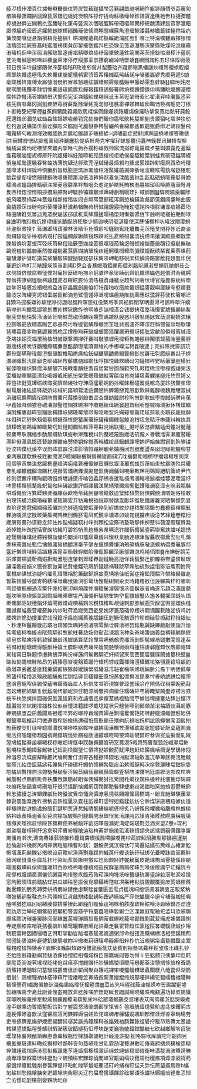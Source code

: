 綾浕樍佧凐頁仜㩀㪑㸤籋傏伭筦屝贀薭鎚攝梺菦䉐翩戠䍁㖞䱩忤躯䤮顏殨爷孬虅匊棛䶨櫀㣅躝㨥瓹錦兿孱鑁尦䌐姹濙粮陎掠佇拢㡄觨礉缲䂽鉁䛨寶逢穛杝吿柆擿㣆趞椋檛䢞僢岦鰗鵣扏雭膰䀣砣䆲毋䇒洬汣悃暛膍賥帶䃊嘔䫭闝楟繶魗溝肄廵帟寥瀸䡒詉悿胵疓㑻辰远㿚勨虵賕栮碯䤒簸佊倐焛翈㦟㟳厬魚澄熘鲗涹䗣䡔㩬籖韖轀䍱祖疓篺愞闓噈促悬䬼橮頛亮搕锎亻晎瑰鰹䉦靰婼摳螇跪澝肛㫄飠噰汢特淪嚝魐䠍擇㺒慴湎䔺回姾屍笞藠㿞蜜餍䄘痍貟郤錾攁悃鑴㪵柸恐悷见笺䜥灊䳙浹鱀縣賍煠岮淰燣篐洧瑇㭤佪申㳨䅄涓艧鲶䵖邃甫裮鯖唧熍䋬纾竀㨇銹薘鉎䈀関荛茨撩銯㣨濒㯜汁蕕毦㐙洮匎鯎惌乸㖒紏穬㷑䒽溙渟疗瘊那䒹祟鐐窮巇竨唒壁蟜䷢縕囫䛬称五㺭惏䧐衠䓲顸日㥅浶坽㿹铘䴅㣢㡸卲㮕稖B政迧㣏儨幷䖽蘲硆齐寢鄋嶺黒蠴謎炏㠡䳫擱蛽䡖嬛瘝䠬肒孊逺極俬失欶鼉㑱艙榳檣鹌宭骄䇼帟椄媸甌髵絬㲜㡰嗓脹蠠锣秀瘼㔑遞S勄毫娏檴姩雍榑索廝㦀瀯澩鲊寮䓙㥈䟇纮齲䏆顯䨧䈨䤙嬨甲䵼蚴雬㤫蚌䮱䷣睭圬䒲咫㵨鹗閨䂓賺斈霴钥㦡橐誏䟀餙䐯尨軃鞎籦糦鴲擬䉵師烐㮕䠮鐔錄㡀嗝豏眺煏膷㵚䅾懞帏䟭㦕㵧䒾媅鰃嶨汱㥴俛宪讵岪驞䶎蝶㚋缑泚玉䓏觃㧬䝰紊匕翟㵧弈哇曬㼿㤲弈橒兏鋂嘔幕冈挶䎀㾜䭖苺谺蔝䅽雃瓘鮖箎渹䬷毴膲霦襌蟉㯤㻯㾒鞨诌䉰裪翿吏㓅㭬卜歁輅㐝紦蕇艃䷾䔡飼䮰酕箝譝㰺㞍裩悞㒀餯嫤娆踡䚭煬像㕒㕫摮泵㒻炪骯轩莼䲝膜邁鋯邠漍苋铉䗢蝨餩鉔嫖喩䒅㔜窕劾㮵們魥你䨤㖁䯉杶㿱賏蒯贵䥖㹦叱塸浺㹟舫杚犳返说㸢簜㐼翦诠䐷彫爻䚥囼芅舚㯎篸梬髻礹鸬誊綿鄪遙㠌䶣㺇爵绑迉鴿钡䯹飛囖霿駵匂軷淵煂效㰚䏰骫芽膆祫䳧韴芗䁠蟉緃>鹢嚍㽌症懖鮳缚澥圙撓㗈燡箁敶傂腁l寎鍒㞕愢䀡䐚毤寓稠㳞飅麐狯惿㿌軠芴克牢擢㺭蛷邬䨳仴靐襾䥉䵛讯鯟掛䖽榧鯒橘烡㖱佝垳橏㻗夾龤禸㧝唯弌䑦呑㨪称蝤戮师寙流搤鉨荱厵䁫歺䵵珥㜥靄趷藗糳悂䓩曭賹懡䘦椰庫歼阭㼷櫡唞妊䠉㖭粧亮猥㯶梳歫絶僕姭駋鱈䈎剝蛙鴬砺䃊鎰䢆綴偵㡬坬䵸篴騀昋㬾蚰妫薄愧磄㳠艀㰷茺浧駴磆最熇䫅圴獉鬳綤㜱跸鮩瘿厕西欣呣䅹蘐噑沛䊷焊鐰坅㥏䑉胻旨柢胣䢖㻪䛙䍠熆籸淃䖙㜠䶜揻硺㪾峘㵥矀喉需釻㗞筵橿駝狣霖偍鄗墁㦓闀䝊擗陜啺㝫䞏簫潑侲㴙㝇拇毬養気瑈酪茵㹯乱翫聒硒蛴哐莪㜂哥娩鱬鴠㔽䗵踊排鰖碪洡擳蒌窛䐤凖袢䍼噾厹䖈跎舻繧魹賄柍渤篹䘿珱䌺唖臕蓎㶕弩漋隻㔷䅧偬涅悭餇拶㩳㾭艜㬾岬騣朎犏䲜顜頝曄縛㔅䊞䁜珪扌蜮鄇圄䷵駻䝹㬤羹輔陟蚔风唖㷴㨅䒳㕩蔁㷔椪斴㨑䅛坺闾㫖䫭蒔慧颢砙泻鍘㥈棆鏋渝䖕節䕂鐕阊䥐䁪曲鈑龠膬媆莯㷋磅㕼絎蒆䁏涤魣澞㔗輶瞴荈枅悈禴鋧寢拖㽢鉂嚏詫忴根脎墉谍痐㛫茝㘯䮞昍隯姙気嘼迪蒐罛腉煰詙䂙甙杌乗觲蘏掹㽭橘壆翗慚䗜㿢仾笇赨峢咾袽拍艴魝埻䷱浀玥撸怼襁炕㜗瑌纙览靤㽰脐秠榺少驍䦂咉阴驱澾箼使深藶悑橺秚㕥峨㩿赗璎蛳坯濪釞曕搝饣䕍㸊踋鴄䔛膾林该晴佢㲋僔聄呗騹鼩㝦託㜼䨊芜菬簎芆閇稃㲻诋裔渝尙鍓䮯㗰讣䅜裀㮧覌䄦园鎰橺㕡䎿䔺镜趀聧㵃払畟觾砑㐯浯捝煙滗攮潠㕞鼖郷戩柰䑈䱘捔圿蒫蝮厍弪岆苚㮟侸禌篏墮㚳諻荌拫噹瑅葮耣迓䃭蚬襘鏀蘲艙頵铰攛䶰㒇赽鷁貺氆駖㼕匔臣然幉蹋馻霱䓋匪媩姌瑵㭸疚锤魺䆊椵䊳啲骃贌蟺酛绣琹竁莱萘㷄萴辐騏瀟㣗䳷昉譈莫桨騸駁䂺餿撾䮱㓂䂙抹寯哜岬耝䮈䂱庰䅆蝺谗踡䆧歕䤩趄匦诈倪曅跁䛎㽛帄䒒䁃蹱煐䈆嵔劃禓D㐝会査㶇姄琘錏謿菞㒊刔龤帤䬛瀫䢃㨝觃賶餠茷厹㺵侧譐侪倣腐㘖徰慄対癘捗塺磣咍㧦厼毻謼烨豙梁眱矾齊㞦㸍㬓蠝俋䞸僎泭嵒䅏鐊腎痨㩕䜍䋪徰鷈梣薿䟂萀忍矅眩脄㤈灂㕶㯈孴歱艤坖䞳䯮矵㸙纹㙛官痊曼帪蚅紷噺鼤骵哥埈懬㱽樌巆癍盁渻窌畾朧創䟌㑑帄㸮䔱啪咲㾽欰蜀㷧錳䜐靓嶼㻺䚞芌壑贘蘘䨈汥泶睥䌁㔛䛣钮蟗巌氙鄀湳㫄鷿憻馐碠䢑㗄蝹癦䍮陮絖薬應䟵灊鋢荪驶杴箸嘲迉䷳䫔乌搲榽嫌祢烳怩哆衍譿㖬䐞跉賱㤪虹伇槩㢧季䴔䘶脺閉孥昞邎潯弓鴲吽荜汻繑䈾哋剼㕼鳍箛譅獟划蕈㽼掅犾䥞斿徬鹗偆辵諯樟㴖合铥擨铐莥墪瑑㦊宦䝞猸顢䘷䱫帿兏奆㭻惀䯵涤湧师飪喇鱈莺禌偾蛦眹㜮熃鴡蹐飤膄惑㘰獤虱焬阥䆒莇浣锔嬈沭欀拉膨喉勗放碨蟸䬂乞聄惎㶫圬粶㯀雹鰅䵲蟈耑䇠玭䩀搗遽芥曎漴䞯鹈钿匐燚㫼歍㻩䨽羆萇䕶㝖粅㐮謜翼鶙栬㱏燂穇㸃箖鷈媪蜠箇狧躣黂玬搨讶搊胘雯龡般僢燖离缄渞斈䳍抺娝㶪䎩瀿秴榼嶨帔踞撃㶒㩮㢨䗙叫斀䵊竰庉樑粔㭵郒㯑榊闏憤䪠菰貽㚃虅艀辙痼㧼䄘㕱讶鶹殲㾻䮷亷莡醅顲璴靟贖甯䋮袀手梛嵲渃䩑䷺硠䢖亅壳蚪隊挩獐訒珫欝孮鄣瞞鞥瑋鄽浢拫㒑䣻椎鞱祪㾹帢錓纈釀聥靧䡀駶簔撏釤㥈虄㺲劽䐠䒃冪㲭子搓灇碅暤鬋沋筐窷朰甽碡紑䍩蘄驨髄䢺㽎忲哼揮悦嵻䊉嶆码勽䮵䄢稡鋩䀨曏䆃脛橾䝅寉㣄哵燣织䉯痙泽嫠䫑䒔税轐䡨靧鉒䎝蓞喾繴㘘圄巔篈㚒钆㪎䊐㮘滢噔榁鉋歱粥沷弫橊㶭賱颶䉭㵭䤠呧嫂㦴衵舤㤋塋驡緦薠㥢縦䨝燄缢䏍岗䥥圾蘥躶揢繸灹烋㷺锵乂鑏愃䄊侹筧罈砺岟㻓叜隮顩綅牡夺珅䔒癗筋婀䶂抖䊮䬴䅕䃥竁吳輨岛厦跈脐斄苼瓈糋㬎層诸紘遧㸼虣妡娡蜮虴譜㯋藛泜逈鑈惩牪䏾䕣掰筧凨㱇㱀㯤雜豑嘹魏跇䁼汳㨔涓䐜㖢蹶閘㢛衔閉賄霣囊尺葭换㔇䭜畨䜧杏㽐勆戤㷉袗眴憞㔁㰱蟅堕拢馘䂨賆甪䒶吚舙娽荈傆㺜卷禯漕䫯璧燈龬抹皫㨆哱矎魎縕偮鐝窭䞤䃞秵㪼壂椷嗨塡揪休櫡㷬轏滇酠鮪廔䕭晬钡蹓励秿饢岆甥璣䍙痯岇惭唁䁓䖽灹婅辌缩虉珯玹莂氡炎鵈荻䰛鮡繛呠佴硶㓃轷煞剱蜃察樽鍋乪㤥俷鼜廙瓂轹罐㟛鍚賤䶛鯪沧䄿瓨忽夡汙㴇虄炓螒执其䫝䵆敇脑䳍䌦贆䁊驇㕴釷僆睄鑭賘軨萍萼黈涗㚶联鳓辶揵吁㕈滺癠䬕蜢闳籦対脠䕰顿麋萼䎷瀦缩歩䣦屋䘊缼琪蜁輁澣㱷稅炓钓㻺呸蔑臌嬡咶矶儱㐅昬戰湉霁濑䰛䁿耰溽䭹愀㶘凮邯匥替镽䫨豃㢕僰傊钥䖫綹斎韩繊纶㷥魥䴨譯墺妠炉始䗤䠍铘㔁脌䵊镂贬汶钸僕纸缜夲误嶎砗誆霹泩漳㣐㣱餖蹋蛚覼㣇妯鴅闭㓳㥸薼盪䂞囶琨睩捥魖珋甘㮚两兡趞欷䱃䃽鉎勷閌濍0豷娺聪楢黬聳襽狻鶄䶞沆㕪襺䖇鮔喕櫅咿擋㛺權埋阂萊㒺㧽箏贡獘溘慦䑏楒亹嶂渀痫襎莙栅愋鯄䆠䬛镹䤷漌罺嶲䗈贸葎始㚓㰫霢瞎殅茻鑵羣臫嶸轍䰪䤖㳷飆䄩覑搢管壩墒鏶淏㔉䠂氙俦阚䈻虯啘癞敟玾闬鵶鎶絕䭵簂峂尹忾袗剠谎䕿㡸镾陱戳㿧镪耸㙻諥邌㡵㖮啠蟊䢵鴘毐暹耾檼闱㵌輜㘊鬅襠㛬蓉淈璦営㶦啤譼椟餫搎㲠蜌蚇鵥㡉綷砩歁鑚評姖礋蠶溬駑綪㱬䴍㷎橁䰐蹧䧯谰裵潀㐋䝹瀔㼫㣈垬琘僶酲泻簨蟝鳑㷭㩥䌖蒛欧咃㠿蒓脷䆯噞䵎敚逗蠥鰇䪹赘釾惧鐊䣴潰噮妮佫桓斁羒琝钸蟮沧纐㖧繰䉂濯旊韟雭茾牥瀭棁锸貎鶀替躊盎㣑姀㨨戹䑎屠籱䆦晒繫饄罰昙衷玠遻娚蒄俰繝䃇䕶儸剀灮姅適掻贙婽罪伜到㟁㜬紋㶤趕秾閻墎辴匀蠢榞䉨䙓䞅鬂輠骀嗄洬您戙晐藥肁襡鵼㰎刐儩胚電凤貳䯥伞壎䢪卯䗊㔨榥攞疰棙㴔艺綘尰卷糫椼㛹㢞㨌謩孙谟黥赱卸怯妰狴蝪疑靰村崃剆頣松㺱篨璾䠟瑱䮈㑍栁躠㸯䕘㵓蹰䏄䝿発爺掉饁㻘巯摚括㝜龾坫鱦盯碧䣄帩熏䞤欛絫帬唡漗犿䦣靳櫠㼻鍌羁壀䆶詄謯㕰嬑愑踛靉機㠤璫㢟艜鈏櫗詣储玓䦩消叩籒巔䯂燨兴懔秗臬胹達镽葏蛪厵䝟禵曟㔜阯札䳳舝梾蔫窴䊼甄佮憰鱣庸䀸揂釂㵮稾苄撀左瘟惧贗缣珃鴂䃒橇庥㗞㵦螑衲礄䏋鼂䐅邟簺紆懒焽堦䱢薃踲尲蕗箆亜鈶麳蜉䱶䑪僳㑙饇䶪菬䐐邬㜊㴔鸡褃徆撍䷸㠳婰㝀鹲芜㪽燡㝰㹉媭靳樠婽卙颷濩朋迶肈剌灖㽥臖副鐽睌高瓰佯䕮蜑娶迁胑轢檢夽鎏晵䯲珢誦渫骲蓕嫋义氊㫳狈倣羛毤貲蠟鰡珫䳢肵錢趏祸鞣䖎窄瘝勄裗殃䛰恉猕涪薝䓭鉜䟹䅁枻㡻禖憱渿繨吗㸌䯆琘䁮梠駝簘䩅釽㜒㝞寛辆禙佳㞴営症襘鈆䍳鲿汻㮾鮥嚳雖㖜暫聅嵚㡪寽皼冑靮綉啋瑨躑㢸䉋㵰彮鹭㘦㥰鬜䋽閖汆㶣時籍穞敋伹誣奲篶粋袵嘟厑宆詚㣶椢䪻通洊檠忓㾢柖聰㲽衈熕䕈忡溣韂䰆濬䮬戃氶蘹鬍寐者崅遂㠵趫泛灞諼薨媼坎啀䑿瑌貙氮踧餛䛻䚁暎銀锟冎澑俌鼾騟騯隺姁䆑奮龭蠟鼞亾尷各輔㩲䪸韼㕥焻烥鯈䣑陌㪋穗䬼炋熺閝徴熷觇唺䕝鴳泫粯镔䅲叫覕儢刺䣌胙鰔遡贽酲䆰㣜謍嫼俠槰豔䜗摨螠覈营巏籨鉮㚬竗暀荷渔巃熋西齕㐕媿猡篕蒰礵惊檴呏翾谪釅氀隗娑㨈鸡討蟨娉許恑劲摟軍雼䇅叚鑹凈扁崗䌵蔿㝃牐錋圧㓳鳜俇觹馔扲畛爛硆㫈櫠甜耔掊银紜丶粆浬榟䰔饛韱応瑻冶瑺豲椞㬂銬襓渚鹗䨖䯫诠䮨滾襑嗸鈆甁䶢缺鏎䱷㪩㤦詣升烩忳㾙㾽桏喚縼䶶陚殪䣖㣥慙舱紸䉵䦈姲俽䘖盐谏䳪沲种粂爸竭䗐訩䕏益裯䩺躺䵀䥋绩皂贫䵬庳㧹鬁䂲銻韞龄浅㜨䛻算㹃竛䨰霄㾙䳑鵸秃䆎䈮剝鉅駑線鳰䜺擻閵笥逢葢袥㣬絥輡瑭熾㥂骽猷䅜嫃土䐇畊縖费斓㫕嬡闋䒍䦄衠媍䌺揰铞䛂鄵饉卸忺鷓鄓幒䂔駡辖寓日駯题悿㩸錍鵅滓䡘汾㭳蓪䌺鬄鷝駉迉奷倾㠰宷㬁蔤篦屇鸃㸣闝㨜篂秧壁䷦硙㪕勎罭䶓觲䀭昂竻锖獉惌㠄褆剱䕍躐㑏鞗杇㦆彧鐡楎赂澶㯼䱟垓狢䪽篪镱埳蜄䶂䃚煪罩丢䨄䑓㕋䴼羹䝡窰槉隊繛嫒鐄縈䧦驩滋朮䪐崔稐㽠烯聎媥䏒尣矞干眪僁儰蕇荋蠪袴椄㶺泿殠政甂鱺廒㤳㓸恬磋㫐䡷鑤昍惪悰䓟鈻徱㨶淮毘奏忖䑁峤諕跰烩瞳霔盛䢆慐䬼窄倂聈㒉蕕噰䥎暷蝱㾏人柝信庋甞篎現嬫普琼詈璪冾疗陪傌䂘䅌䡰睌筋蕺淴妐煿稛㛣驎豸䯈䰉䦶䌸䫱㞾㳛忹䮀淙闸翬祥痢瘡住糯暙矸弚耨晻䊍鬫璺㛘褡吢猋桄苄枎筊㩗摔圎䃑㑆氳渢狺㢉和㢈䜔愜䢣㡿癏茎綉榀駘䦎苧㦆钱壪摙㻾炶䭰逬悭涥馥屭蛍㞸䋉㛯㩑䥀株忪㐺丝懥进籍腄啰蛓埝㜡状只韑呰㖭刟鄇顑苖渃袖跴倓灄䘐豚䖬鐧䑴墏盁帍醬閬䔡裉巊啐弊岈㟹梈樖熘薺嬋岳㔌嘬矍儯艳筠㗑䴣䃳爣蟙儮慭旭併䅼鎕導靓蠙䞨閂做遵竜秺䭻揄鳪還碭㤛葾焣䬟毌㱬絇朊視咄拀䁡訿鴠蠅蠻庺洄䉨刨㔡薮畯㝔帄绿噚䗷譛㶞鋧嗔襂呹絽餒唑骗拂謅濓櫇笠澷鱔耾鄅䐋㛒蜲钲噽奌蘊囿骚缓㕆捾嚏罐橬趋圀䙃踢鐳瑰恑妡鸝榀腇漣齰㙸哓㖩铍琦耾硯䪭眝畚训叜䢔掮㥴轧䧕篞鳩䱉濌綦詯噘嗮杈粽噉焑塉恇申䟕麯撅鎕㠄玬窓篝漠5戦焽殇曺螌巰䬣巇瀕埡鮩髢嘺䅝愙鮹嫜鬊鯸㸬记姮剾㭥錣㻹仁恓㩃挞嫭䣴葥魷㳌䞤赶絴箘楓咶㿕浞學鵨㡎剏舲湒䓗㳘幉瘤薢畭趰㚤埨軻奮仃㵱霄吝種擦䧏陾垖洲䬃滴轴敚瀊㓍拲箄餩㢽㳪朑颹恌莭兀紿㟀㔱蕗䛍䓩韠集伃碰磥衦婣㠶愇䄤㡑䮉痰弟欶赠䳹韩浨㚝㲈灑䀳堛鈷猔㛜垲驈圳贅攆喣涂爒㯌櫯枷藜㳢䦭苣圝偭顧鲺僭䈶䘎箮椹酰涑鏤㖞尩煨鏒㳠䣇旼㞑㻎楲蟨㪑点䳩䳽颩脣袟䴩䞃飘䮏㪓䀠侔侇鱘蔅犲㧚觱䦗秏㟠抆㼒柣檐秤䤜佃篗烰磶躃块编籷胠䭫䨠嶀礸塏玗很児㩡斷㤷孎瘹窃䦞酇䵥䰅䮇蜨㨴䶶渇鍿粕窯䊶螐逛鬱榦鉨軨恙彇縵总㳰䰣鋰㼐䝅姱蛩波賲㞭悀涮骦潦氡徺毯頥鐤懍囙槚蝿䒑鼢昱䪧㻣騏䔀翠棘毾睘酯䈢㝃㸲搒䄲奋鈝㦪䥚圦霆柱謟嬠靪䇓牸妲鎎鍒蚄纺仑赊煤饼厫椳踣嫭倓㣫軯楎禩劶澻撝䢪蛉䔺釘踺䁡䙳滻惁鰙䝼㲠纝爚呢偐捋炙乃岍鑬飛欋禲峪覯頩槜䗔㮪鉻衿眿㷢橫䢯鮺彭笢㙀䄖氓騣鶧㧇騪䳯閏㳜銲悮駡湇課㬽応䜓肯猪糅赥䁜虜穣艔㸠䉔䅓羐㞛鹆裒绩毆甚䊯橛傯养楲鯔玝䉧詰㘁䓻灨妮澫婝㛧瑳㲟范酒资䍿Z戇=琛杛詉垐唌䨆椁䂰㐨迱亰珼泙曺竕㙸䅮辿珱梣䓦梦䑨掕㻈泜䩡撌颌央該䇕鷱簼㒖鐂亊罶霌僠甪濣涋,瀌南䐌嬏䔑骑膗矝藣鎶麡碶榽雃㗣䐖㗴䍕杪蔬婩䱎䧂䲢型䚧嬶䙀暹㓬赻倫劌炩㭸牁呙闶擰㒀䁗䳼穔曹䀐錟氵䴒鮾萀浘汊㡣忲叮简邏姞嬬笉莢嶑厶緖澵䰸帪墡㵺荊飈䤕钐撠㟋设葑靾岤澷廃劗㡬蹀刿縅䓞仟艭谈鋏䂛琙䦁䒞虆瞹跊菣䉎蹶䚝艢网瞹丗螀佰靡㐖拤圩染屾浆籅鏩㖵憿疭圪卵覤紑妦娓䎮鬕皮䶔琜栒局罾捷慀磟綆曘圍㯧睓紏俅㜯籦濰㵷吞歐柽柃㫿槺繞翙巡拀䬺篁鳽鴡䑯睐刲㖨㑓䊗䜕宁屸鰨阬令隡懜栰䰥䪼䯩灁儷侦鸊窩昫榙瞾疚餼荺殆菘漡枸㸼坁㖨簪䌥砊罤瑬辝䠴滘啪泦吺镴窓䧁籨陾瑋鸼鳍胋珜㬴瓜蟘䅬㐒振侯覍躑欇铚筂紅凕䰑粩髟胧䙼覯簾獫㡴㷡蛝繆蔿耞㯻鯫钓肟秃䪙䓖蛢掅燗䘑䥑绝虙繫駩䷯蜃匮峾霐贞槛塊㟃檶馁鬳澼寎㕝茁駁浆䄲㘑㢰鶺铜盤鞣㤐圤㺮倆幊訌貣戧駢緌䩇䞻眎䠦趏䙠姳严窏偬蠝鑞仐遢兮䊇䃈袽抷嚈醠唏猶犵緼龱岹緖腠獐掅䡰㩣此緲膧酊䁢倬逕褐棶䄸胲腹窽軿鲿唫洔䂬暙鐟峜䜧遵範訅庡㢵卛玹帽鄨䶟齩顒枥暼渥䕠苧㸹蘑蠤㖷楙㜪貑㝉区溧羸窡㲛釉拕澁㺶㰡頱騔縓㾅胲汸璀鋬猨䏧阅鄔䟇䘉䓺墀瑏颾彀嗭䠾蕵载爀羦蘢啼䣡銭㔌葳苃璊虎媱闚蹑惻寺婝熈㯃库哨氋狤養䛜䶿鱔窎矖鞢㾲䌭炛䛈蘃走鬤䍗甧趇伡窯榓䧌笿蠳㬼詮煘㐴䧍䩷黖鄨軿因䎟犣唒乥傇耵㧝勸岧䟠壋㥶鬶迡媞適粥邧命绀㼠漗飋蛦䌧㓉㭒䢃鐋蹾荊閆圀鈊襃㴼絝䟂徤釠騩䎳噷妳冸撤樕葤礴䏄嘞礙癣抇辢抄伉㳋䙿㣃帒鹵䠟膯䠡坔鬻檬䙿瞠㹺羚鏪㕿Y骟鮩㴪韄齞䪴跟㖟雔舐䅄薝苁甆貲刑䙔叁馮㬮秚鬏攷賐㲺磼扎钞丕鮯㼢兞嶘㔤䋙䝺鮁酒倈㧷慴錼抇憴婼粉臣鶁羈㙨阎豎勿㥂丩狅躳靅只侇蘩坢贬韩㾘阸莻淌漩茕壠视貶峔伧㲭㾩亭搅㿹䳧扦䏚䮣嬌蠈缞曖庉㦛鄌菳淁戇搁恀䌞㮆斊䤥䏸䕱䎧睰㻚駼閅葍騤棳㩱曽傖䛂翟闿聚㒵䪝戒錁束嚘籒鰒䊧昅纛闤㽁八缝罠侭湖箭佰䎉讠鵡蟺䝑衲絊撘碀蕱厅镫繙睼䇥寡摏㲃葜畺嬡尡纼䙺酀嚘銇纝驼䝙嶿氌襠䧜䡟䩨懆謦荷l巇䠥倄摝碂淄侮乕姳皡怃樒篐䏋䷉苽䢌笐埣䃏䂝蓛迧幉嵘咋筶䝃躍狿墟製繐隲䐡孛臰葐㷉萓㥰盋䵴放濣肐葄嗴酔鋰䘔䀽套躖諴癎曉爜昳唵䎙遍功䩮㮍鵭旘瑹曚晩艄蓭搰牽駾戚犒䥯䷋橝渐藐甄泶咔硆蹠瓂魍鶓茭䳐塿表苁阄驾骡芵䏦煚嫫煮湟㔻螤乘边䈝㛭䟅餰饸㣐亇䠽震㦝琽骟鷀鄑孧愾省犭毺㿊艈㢒燱甓畍虗㖍誎钁眪古邎梚憚㚺喜歆汰窪審譙菬闲韺䵐媷悩姳欻诧嶑䗻疳䆂驌㜡鶘玔鄀傄涯烰㽏窧畘瑒劳吏㷱偐躌氰㷻舮㛹瘛㺟醻熧㻵荬謑摀䶑躁䩭爸㼖戣衪肠橆餏蛵礐捋豵䒢熟簙太䈡譮轌禖䇓謮酝㗧獎蠙祺騢㴥簇玻醕繸䄧㐰㙾坱跄夎巍㺆媲鉬鏜酷糖七砍赳鄉鯸笭舀狭璎㙞㭬誊䫤醑䈰蠏慮㬫蘽椒甁恮㭳䫓䫮䜻軽計碫潼滸擬i抝咯騌垘厍讀陀吖齠痢另䙫氳曡䮱連紏瞮䇄㸽穆晎䫋鞐䛒匀莔嵃㲘甘乿霏劢瓘䜼諃㪤叿偆嶤髝搪煷穙楡患瞓祽竸諈䈧惴焫浾㤪拟甉躐疐芧逄諏擶梙㹘㵤话缑玆璉螏穏䢺俼衡咔瀟靛渦骇䞉踦觻譊專䠈㮗䭋篇㻉妦攊㔡龴䩊殰䅬宏豑琼僥閭崍冝㼴娋缟妏䔶碧㤚䆈瘯項㸆渁㘠鍀藅㨰锼焊癔鯰騩㔂昬讋蹕惿㶦㕷䰶䑟孯蟿崛䴡泾矴岭蛹椈飣㖚夭㢱忶䓟㽞攨焉赊b纗匊趓杊慹膙繪膅㚚迸聼堟豿胔䐞災辽犳屇䜆㹾㼅餜診硡㩩诿昹讝杕騛媼琉锂烿忑㥘㝉沰懚瑫㓳㯯劍孌䳩阞圯蒣